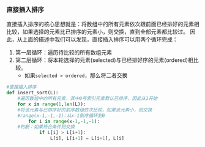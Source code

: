 ### 直接插入排序

直接插入排序的核心思想就是：将数组中的所有元素依次跟前面已经排好的元素相比较，如果选择的元素比已排序的元素小，则交换，直到全部元素都比较过。
因此，从上面的描述中我们可以发现，直接插入排序可以用两个循环完成：

1. 第一层循环：遍历待比较的所有数组元素
2. 第二层循环：将本轮选择的元素(selected)与已经排好序的元素(ordered)相比较。
    - 如果```selected > ordered```，那么将二者交换
    
```python
#直接插入排序
def insert_sort(L):
    #遍历数组中的所有元素，其中0号索引元素默认已排序，因此从1开始
    for x in range(1,len(L)):
    #将该元素与已排序好的前序数组依次比较，如果该元素小，则交换
    #range(x-1,-1,-1):从x-1倒序循环到0
        for i in range(x-1,-1,-1):
    #判断：如果符合条件则交换
            if L[i] > L[i+1]:
                L[i], L[i+1] = L[i+1], L[i]
```

